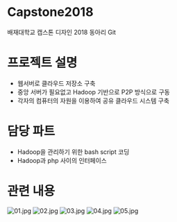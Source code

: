 # Capstone2018
배재대학교 캡스톤 디자인 2018 동아리 Git 

# 프로젝트 설명 #
- 웹서버로 클라우드 저장소 구축
- 중앙 서버가 필요없고 Hadoop 기반으로 P2P 방식으로 구동
- 각자의 컴퓨터의 자원을 이용하여 공유 클라우드 시스템 구축

# 담당 파트 #
- Hadoop을 관리하기 위한 bash script 코딩
- Hadoop과 php 사이의 인터페이스

# 관련 내용 #

![01.jpg](mdImage/01.jpg)
![02.jpg](mdImage/02.jpg)
![03.jpg](mdImage/03.jpg)
![04.jpg](mdImage/04.jpg)
![05.jpg](mdImage/05.jpg)